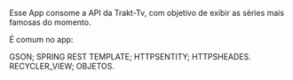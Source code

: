 Esse App consome a API da Trakt-Tv, com objetivo de exibir as séries mais famosas do momento.  

É comum no app:

GSON;
SPRING REST TEMPLATE;
HTTPSENTITY;
HTTPSHEADES.
RECYCLER_VIEW;
OBJETOS.
